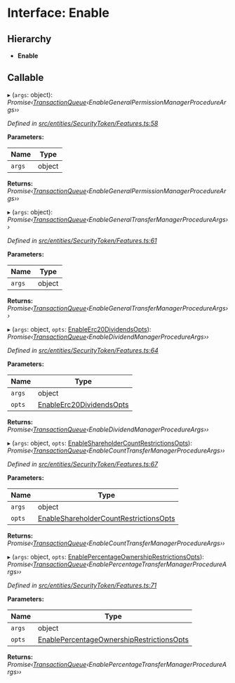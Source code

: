 # Interface: Enable

## Hierarchy

* **Enable**

## Callable

▸ (`args`: object): *Promise‹[TransactionQueue](../classes/entities.transactionqueue.md)‹EnableGeneralPermissionManagerProcedureArgs››*

*Defined in [src/entities/SecurityToken/Features.ts:58](https://github.com/PolymathNetwork/polymath-sdk/blob/1abe1ae/src/entities/SecurityToken/Features.ts#L58)*

**Parameters:**

Name | Type |
------ | ------ |
`args` | object |

**Returns:** *Promise‹[TransactionQueue](../classes/entities.transactionqueue.md)‹EnableGeneralPermissionManagerProcedureArgs››*

▸ (`args`: object): *Promise‹[TransactionQueue](../classes/entities.transactionqueue.md)‹EnableGeneralTransferManagerProcedureArgs››*

*Defined in [src/entities/SecurityToken/Features.ts:61](https://github.com/PolymathNetwork/polymath-sdk/blob/1abe1ae/src/entities/SecurityToken/Features.ts#L61)*

**Parameters:**

Name | Type |
------ | ------ |
`args` | object |

**Returns:** *Promise‹[TransactionQueue](../classes/entities.transactionqueue.md)‹EnableGeneralTransferManagerProcedureArgs››*

▸ (`args`: object, `opts`: [EnableErc20DividendsOpts](entities.securitytoken.enableerc20dividendsopts.md)): *Promise‹[TransactionQueue](../classes/entities.transactionqueue.md)‹EnableDividendManagerProcedureArgs››*

*Defined in [src/entities/SecurityToken/Features.ts:64](https://github.com/PolymathNetwork/polymath-sdk/blob/1abe1ae/src/entities/SecurityToken/Features.ts#L64)*

**Parameters:**

Name | Type |
------ | ------ |
`args` | object |
`opts` | [EnableErc20DividendsOpts](entities.securitytoken.enableerc20dividendsopts.md) |

**Returns:** *Promise‹[TransactionQueue](../classes/entities.transactionqueue.md)‹EnableDividendManagerProcedureArgs››*

▸ (`args`: object, `opts`: [EnableShareholderCountRestrictionsOpts](entities.securitytoken.enableshareholdercountrestrictionsopts.md)): *Promise‹[TransactionQueue](../classes/entities.transactionqueue.md)‹EnableCountTransferManagerProcedureArgs››*

*Defined in [src/entities/SecurityToken/Features.ts:67](https://github.com/PolymathNetwork/polymath-sdk/blob/1abe1ae/src/entities/SecurityToken/Features.ts#L67)*

**Parameters:**

Name | Type |
------ | ------ |
`args` | object |
`opts` | [EnableShareholderCountRestrictionsOpts](entities.securitytoken.enableshareholdercountrestrictionsopts.md) |

**Returns:** *Promise‹[TransactionQueue](../classes/entities.transactionqueue.md)‹EnableCountTransferManagerProcedureArgs››*

▸ (`args`: object, `opts`: [EnablePercentageOwnershipRestrictionsOpts](entities.securitytoken.enablepercentageownershiprestrictionsopts.md)): *Promise‹[TransactionQueue](../classes/entities.transactionqueue.md)‹EnablePercentageTransferManagerProcedureArgs››*

*Defined in [src/entities/SecurityToken/Features.ts:71](https://github.com/PolymathNetwork/polymath-sdk/blob/1abe1ae/src/entities/SecurityToken/Features.ts#L71)*

**Parameters:**

Name | Type |
------ | ------ |
`args` | object |
`opts` | [EnablePercentageOwnershipRestrictionsOpts](entities.securitytoken.enablepercentageownershiprestrictionsopts.md) |

**Returns:** *Promise‹[TransactionQueue](../classes/entities.transactionqueue.md)‹EnablePercentageTransferManagerProcedureArgs››*
